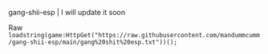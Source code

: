 gang-shii-esp | I will update it soon

Raw ```loadstring(game:HttpGet("https://raw.githubusercontent.com/mandummcumm/gang-shii-esp/main/gang%20shit%20esp.txt"))();```
